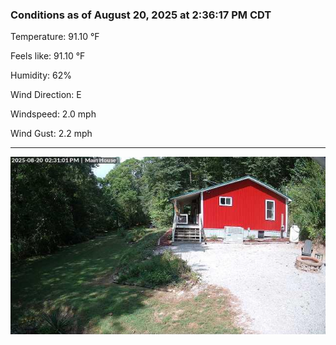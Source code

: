 ### Conditions as of August 20, 2025 at 2:36:17 PM CDT 

Temperature: 91.10 &deg;F

Feels like: 91.10 &deg;F

Humidity: 62%

Wind Direction: E

Windspeed: 2.0 mph

Wind Gust: 2.2 mph

---

<img src="./images/latest.jpeg"/>

